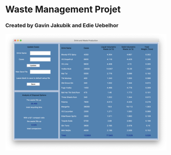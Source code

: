 # Waste Management Projet
### Created by Gavin Jakubik and Edie Uebelhor

![Gui Picture](/images/GuiPic.png)
